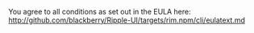 You agree to all conditions as set out in the EULA here: http://github.com/blackberry/Ripple-UI/targets/rim.npm/cli/eulatext.md
